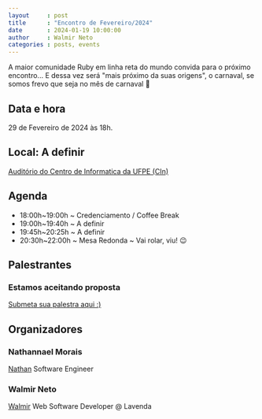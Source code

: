 ```yaml
---
layout     : post
title      : "Encontro de Fevereiro/2024"
date       : 2024-01-19 10:00:00
author     : Walmir Neto
categories : posts, events
---
```


A maior comunidade Ruby em linha reta do mundo convida para o próximo encontro... E dessa vez será "mais próximo da suas origens", o carnaval, se somos frevo que seja no mês de carnaval 🥳

## Data e hora

29 de Fevereiro de 2024 às 18h.

## Local: A definir

[Auditório do Centro de Informatica da UFPE (CIn)](https://maps.app.goo.gl/jAPMxzx9W6kfDUDz7)

## Agenda

- 18:00h~19:00h ~ Credenciamento / Coffee Break
- 19:00h~19:40h ~ A definir
- 19:45h~20:25h ~ A definir
- 20:30h~22:00h ~ Mesa Redonda ~ Vai rolar, viu! 😉

## Palestrantes

### Estamos aceitando proposta

[Submeta sua palestra aqui :)](https://forms.gle/rFG8AjCcs9XLy6Bj8)

## Organizadores

### Nathannael Morais

[Nathan](https://www.linkedin.com/in/nathannael) Software Engineer

### Walmir Neto

[Walmir](https://walmir.dev) Web Software Developer @ Lavenda

<!--
## Inscrições

[https://www.sympla.com.br](https://www.sympla.com.br)

## Apoio

A definir -->
